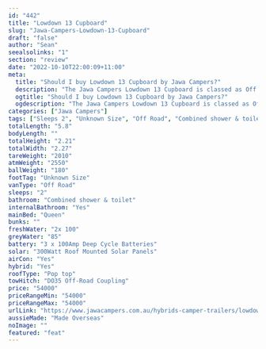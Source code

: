 ```yaml
---
id: "442"
title: "Lowdown 13 Cupboard"
slug: "Jawa-Campers-Lowdown-13-Cupboard"
draft: "false"
author: "Sean"
seealsolinks: "1"
section: "review"
date: "2022-10-10T22:00:09+11:00"
meta:
  title: "Should I buy Lowdown 13 Cupboard by Jawa Campers?"
  description: "The Jawa Campers Lowdown 13 Cupboard is classed as Off Road, and sleeps 2 people. It is Made Overseas and comes in at Unknown Size. It generally has Combined shower & toilet."
  ogtitle: "Should I buy Lowdown 13 Cupboard by Jawa Campers?"
  ogdescription: "The Jawa Campers Lowdown 13 Cupboard is classed as Off Road, and sleeps 2 people. It is Made Overseas and comes in at Unknown Size. It generally has Combined shower & toilet."
categories: ["Jawa Campers"]
tags: ["Sleeps 2", "Unknown Size", "Off Road", "Combined shower & toilet", "Pop top", "50 - 60k"]
totalLength: "5.8"
bodyLength: ""
totalHeight: "2.21"
totalWidth: "2.27"
tareWeight: "2010"
atmWeight: "2550"
ballWeight: "180"
footTag: "Unknown Size"
vanType: "Off Road"
sleeps: "2"
bathroom: "Combined shower & toilet"
internalBathroom: "Yes"
mainBed: "Queen"
bunks: ""
freshWater: "2x 100"
greyWater: "85"
battery: "3 x 100Amp Deep Cycle Batteries"
solar: "300Watt Roof Mounted Solar Panels"
airCon: "Yes"
hybrid: "Yes"
roofType: "Pop top"
towHitch: "DO35 Off-Road Coupling"
price: "54000"
priceRangeMin: "54000"
priceRangeMax: "54000"
urlLink: "https://www.jawacampers.com.au/hybrids-camper-trailers/lowdown-13-cupboard/"
aussieMade: "Made Overseas"
noImage: ""
featured: "feat"
---
```

